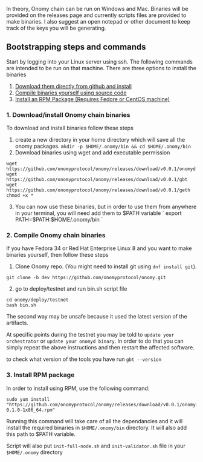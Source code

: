 
In theory, Onomy chain can be run on Windows and Mac. Binaries will be provided on the releases page and currently scripts files are provided to make binaries.
I also suggest an open notepad or other document to keep track of the keys you will be generating.

## Bootstrapping steps and commands

Start by logging into your Linux server using ssh. The following commands are intended to be run on that machine. There are three options to install the binaries
1. [Download them directly from github and install](#downloadInstall)
2. [Compile binaries yourself using source code](#compileInstall)
3. [Install an RPM Package (Requires Fedore or CentOS machine)](#rpmInstall)

### <a name="downloadInstall"></a> 1. Download/install Onomy chain binaries 
To download and install binaries follow these steps

1. create a new directory in your home directory which will save all the onomy packages. `mkdir -p $HOME/.onomy/bin && cd $HOME/.onomy/bin` 
2. Download binaries using wget and add executable permission
```
wget https://github.com/onomyprotocol/onomy/releases/download/v0.0.1/onomyd
wget https://github.com/onomyprotocol/onomy/releases/download/v0.0.1/gbt
wget https://github.com/onomyprotocol/onomy/releases/download/v0.0.1/geth
chmod +x *
```
3. You can now use these binaries, but in order to use them from anywhere in your terminal, you will need add them to $PATH variable
`
export PATH=$PATH:$HOME/.onomy/bin
`

### <a name="compileInstall"></a> 2. Compile Onomy chain binaries 
If you have Fedora 34 or Red Hat Enterprise Linux 8 and you want to make binaries yourself, then follow these steps
1. Clone Onomy repo. (You might need to install git using `dnf install git`).
```
git clone -b dev https://github.com/onomyprotocol/onomy.git
```
2. go to deploy/testnet and run bin.sh script file
```
cd onomy/deploy/testnet
bash bin.sh
```
The second way may be unsafe because it used the latest version of the artifacts.

At specific points during the testnet you may be told to `update your orchestrator` or `update your onomyd binary`. In order to do that you can simply repeat the above instructions and then restart the affected software.

to check what version of the tools you have run `gbt --version`

### <a name="rpmInstall"></a> 3. Install RPM package

In order to install using RPM, use the following command:
```
sudo yum install "https://github.com/onomyprotocol/onomy/releases/download/v0.0.1/onomy-0.1.0-1x86_64.rpm"
```

Running this command will take care of all the dependancies and it will install the required binaries in `$HOME/.onomy/bin` directory. It will also add this path to $PATH variable.

Script will also put `init-full-node.sh` and `init-validator.sh` file in your `$HOME/.onomy` directory
